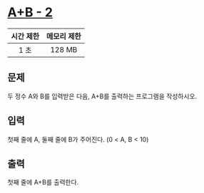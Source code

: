 # [A+B - 2](https://www.acmicpc.net/problem/2558)

| 시간 제한 | 메모리 제한 |
| :-------: | :---------: |
| 1 초      | 128 MB      |

## 문제

두 정수 A와 B를 입력받은 다음, A+B를 출력하는 프로그램을 작성하시오.


## 입력

첫째 줄에 A, 둘째 줄에 B가 주어진다. (0 < A, B < 10)


## 출력

첫째 줄에 A+B를 출력한다.

